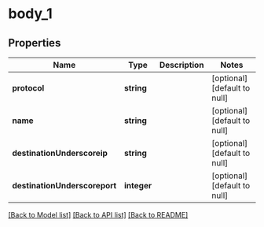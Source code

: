 # body_1

## Properties
Name | Type | Description | Notes
------------ | ------------- | ------------- | -------------
**protocol** | **string** |  | [optional] [default to null]
**name** | **string** |  | [optional] [default to null]
**destinationUnderscoreip** | **string** |  | [optional] [default to null]
**destinationUnderscoreport** | **integer** |  | [optional] [default to null]

[[Back to Model list]](../README.md#documentation-for-models) [[Back to API list]](../README.md#documentation-for-api-endpoints) [[Back to README]](../README.md)


